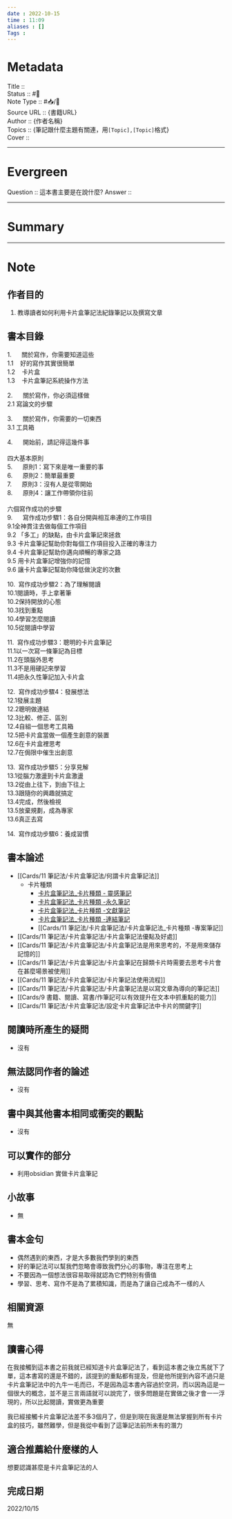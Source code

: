 ```yaml
---
date : 2022-10-15
time : 11:09
aliases : []
Tags : 
---
```

# Metadata
Title :: <br>
Status :: #🌱 <br>
Note Type :: #📥/📘 <br>
Source URL :: {書籍URL}<br>
Author :: {作者名稱}<br>
Topics :: {筆記跟什麼主題有關連，用`[Topic],[Topic]`格式}<br>
Cover ::

 
---
# Evergreen
Question :: 這本書主要是在說什麼?
Answer :: 


---

# Summary

---

# Note

## 作者目的
1. 教導讀者如何利用卡片盒筆記法紀錄筆記以及撰寫文章

## 書本目錄
1.      關於寫作，你需要知道這些  
1.1    好的寫作其實很簡單  
1.2    卡片盒  
1.3    卡片盒筆記系統操作方法  
  
2.      關於寫作，你必須這樣做  
2.1 寫論文的步驟  
  
3.      關於寫作，你需要的一切東西  
3.1 工具箱  
  
4.      開始前，請記得這幾件事  
   
四大基本原則  
5.      原則1：寫下來是唯一重要的事  
6.      原則2：簡單最重要  
7.      原則3：沒有人是從零開始  
8.      原則4：讓工作帶領你往前  
   
六個寫作成功的步驟  
9.      寫作成功步驟1：各自分開與相互串連的工作項目  
9.1全神貫注去做每個工作項目  
9.2 「多工」的缺點，由卡片盒筆記來拯救  
9.3 卡片盒筆記幫助你對每個工作項目投入正確的專注力  
9.4 卡片盒筆記幫助你邁向順暢的專家之路  
9.5 用卡片盒筆記增強你的記憶  
9.6 讓卡片盒筆記幫助你降低做決定的次數  
  
10.  寫作成功步驟2：為了理解閱讀  
10.1閱讀時，手上拿著筆  
10.2保持開放的心態  
10.3找到重點  
10.4學習怎麼閱讀  
10.5從閱讀中學習  
  
11.  寫作成功步驟3：聰明的卡片盒筆記  
11.1以一次寫一條筆記為目標  
11.2在頭腦外思考  
11.3不是用硬記來學習  
11.4把永久性筆記加入卡片盒  
  
12.  寫作成功步驟4：發展想法  
12.1發展主題  
12.2聰明做連結  
12.3比較、修正、區別  
12.4自組一個思考工具箱  
12.5把卡片盒當做一個產生創意的裝置  
12.6在卡片盒裡思考  
12.7在侷限中催生出創意  
  
13.  寫作成功步驟5：分享見解  
13.1從腦力激盪到卡片盒激盪  
13.2從由上往下，到由下往上  
13.3跟隨你的興趣就搞定  
13.4完成，然後檢視  
13.5放棄規劃，成為專家  
13.6真正去寫  
  
14.  寫作成功步驟6：養成習慣

## 書本論述
- [[Cards/11 筆記法/卡片盒筆記法/何謂卡片盒筆記法]]
	- 卡片種類
		- [卡片盒筆記法_卡片種類 - 靈感筆記](Cards/11%20筆記法/卡片盒筆記法/卡片盒筆記法_卡片種類%20-%20靈感筆記.md)
		- [卡片盒筆記法_卡片種類 -永久筆記](Cards/11%20筆記法/卡片盒筆記法/卡片盒筆記法_卡片種類%20-永久筆記.md)
		- [卡片盒筆記法_卡片種類 -文獻筆記](Cards/11%20筆記法/卡片盒筆記法/卡片盒筆記法_卡片種類%20-文獻筆記.md)
		- [卡片盒筆記法_卡片種類 -連結筆記](Cards/11%20筆記法/卡片盒筆記法/卡片盒筆記法_卡片種類%20-連結筆記.md)
		- [[Cards/11 筆記法/卡片盒筆記法/卡片盒筆記法_卡片種類 -專案筆記]]
- [[Cards/11 筆記法/卡片盒筆記法/卡片盒筆記法優點及好處]]
- [[Cards/11 筆記法/卡片盒筆記法/卡片盒筆記法是用來思考的，不是用來儲存記憶的]]
- [[Cards/11 筆記法/卡片盒筆記法/卡片盒筆記在歸類卡片時需要去思考卡片會在甚麼場景被使用]]
- [[Cards/11 筆記法/卡片盒筆記法/卡片筆記法使用流程]]
- [[Cards/11 筆記法/卡片盒筆記法/卡片盒筆記法是以寫文章為導向的筆記法]]
- [[Cards/9 書籍、閱讀、寫書/作筆記可以有效提升在文本中抓重點的能力]]
- [[Cards/11 筆記法/卡片盒筆記法/設定卡片盒筆記法中卡片的關鍵字]]

## 閱讀時所產生的疑問
- 沒有

## 無法認同作者的論述
- 沒有

## 書中與其他書本相同或衝突的觀點
- 沒有

## 可以實作的部分
- 利用obsidian 實做卡片盒筆記

## 小故事
- 無

## 書本金句
- 偶然遇到的東西，才是大多數我們學到的東西
- 好的筆記法可以幫我們忽略會導致我們分心的事物，專注在思考上
- 不要因為一個想法很容易取得就認為它們特別有價值
- 學習、思考、寫作不是為了累積知識，而是為了讓自己成為不一樣的人

## 相關資源
無

## 讀書心得
在我接觸到這本書之前我就已經知道卡片盒筆記法了，看到這本書之後立馬就下了單，這本書寫的還是不錯的，該提到的重點都有提及，但是他所提到內容不過只是卡片盒筆記法中的九牛一毛而已，不是因為這本書內容過於空洞，而以因為這是一個很大的概念，並不是三言兩語就可以說完了，很多問題是在實做之後才會一一浮現的，所以比起閱讀，實做更為重要

我已經接觸卡片盒筆記法差不多3個月了，但是到現在我還是無法掌握到所有卡片盒的技巧，雖然難學，但是我從中看到了這筆記法前所未有的潛力

## 適合推薦給什麼樣的人
想要認識甚麼是卡片盒筆記法的人

## 完成日期
2022/10/15
